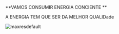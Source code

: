

**VAMOS CONSUMIR ENERGIA CONCIENTE **

A ENERGIA TEM QUE SER DA MELHOR QUALIDade



![maxresdefault](C:\Users\vaio\Desktop\maxresdefault.jpg)